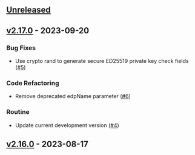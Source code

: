 <a name="unreleased"></a>
## [Unreleased]


<a name="v2.17.0"></a>
## [v2.17.0] - 2023-09-20
### Bug Fixes

- Use crypto rand to generate secure ED25519 private key check fields ([#5](https://github.com/epam/edp-gerrit-operator/issues/5))

### Code Refactoring

- Remove deprecated edpName parameter ([#6](https://github.com/epam/edp-gerrit-operator/issues/6))

### Routine

- Update current development version ([#4](https://github.com/epam/edp-gerrit-operator/issues/4))


<a name="v2.16.0"></a>
## [v2.16.0] - 2023-08-17

[Unreleased]: https://github.com/epam/edp-gerrit-operator/compare/v2.17.0...HEAD
[v2.17.0]: https://github.com/epam/edp-gerrit-operator/compare/v2.16.0...v2.17.0
[v2.16.0]: https://github.com/epam/edp-gerrit-operator/compare/v2.15.0...v2.16.0
